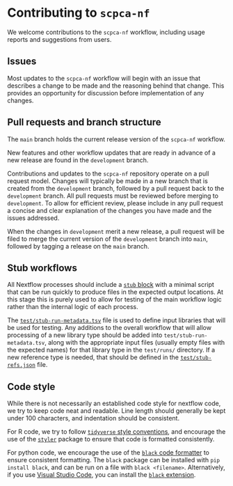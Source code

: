 # Contributing to `scpca-nf`

We welcome contributions to the `scpca-nf` workflow, including usage reports and suggestions from users.

## Issues

Most updates to the `scpca-nf` workflow will begin with an issue that describes a change to be made and the reasoning behind that change.
This provides an opportunity for discussion before implementation of any changes.

## Pull requests and branch structure

The `main` branch holds the current release version of the `scpca-nf` workflow.

New features and other workflow updates that are ready in advance of a new release are found in the `development` branch.

Contributions and updates to the `scpca-nf` repository operate on a pull request model.
Changes will typically be made in a new branch that is created from the `development` branch, followed by a pull request back to the `development` branch.
All pull requests must be reviewed before merging to `development`.
To allow for efficient review, please include in any pull request a concise and clear explanation of the changes you have made and the issues addressed.

When the changes in `development` merit a new release, a pull request will be filed to merge the current version of the `development` branch into `main`, followed by tagging a release on the `main` branch.

## Stub workflows

All Nextflow processes should include a [`stub` block](https://www.nextflow.io/docs/latest/process.html#stub) with a minimal script that can be run quickly to produce files in the expected output locations.
At this stage this is purely used to allow for testing of the main workflow logic rather than the internal logic of each process.

The [`test/stub-run-metadata.tsv`](test/stub-run-metadata.tsv) file is used to define input libraries that will be used for testing.
Any additions to the overall workflow that will allow processing of a new library type should be added into `test/stub-run-metadata.tsv`, along with the appropriate input files (usually empty files with the expected names) for that library type in the `test/runs/` directory.
If a new reference type is needed, that should be defined in the [`test/stub-refs.json`](test/stub-refs.json) file.

## Code style

While there is not necessarily an established code style for nextflow code, we try to keep code neat and readable.
Line length should generally be kept under 100 characters, and indentation should be consistent.

For R code, we try to follow [`tidyverse` style conventions](https://style.tidyverse.org), and encourage the use of the [`styler`](https://styler.r-lib.org/) package to ensure that code is formatted consistently.

For python code, we encourage the use of the [`black` code formatter](https://black.readthedocs.io/en/stable/) to ensure consistent formatting.
The `black` package can be installed with `pip install black`, and can be run on a file with `black <filename>`.
Alternatively, if you use [Visual Studio Code](https://code.visualstudio.com), you can install the [`black` extension](https://marketplace.visualstudio.com/items?itemName=ms-python.black-formatter).
